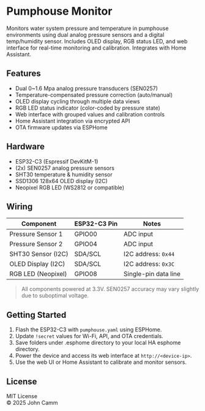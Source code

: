 # Pumphouse Monitor

Monitors water system pressure and temperature in pumphouse environments using dual analog pressure sensors and a digital temp/humidity sensor. Includes OLED display, RGB status LED, and web interface for real-time monitoring and calibration. Integrates with Home Assistant.

## Features

- Dual 0~1.6 Mpa analog pressure transducers (SEN0257)
- Temperature-compensated pressure correction (auto/manual)
- OLED display cycling through multiple data views
- RGB LED status indicator (color-coded by pressure state)
- Web interface with grouped values and calibration controls
- Home Assistant integration via encrypted API
- OTA firmware updates via ESPHome

## Hardware

- ESP32-C3 (Espressif DevKitM-1)
- (2x) SEN0257 analog pressure sensors
- SHT30 temperature & humidity sensor
- SSD1306 128x64 OLED display (I2C)
- Neopixel RGB LED (WS2812 or compatible)

## Wiring

| Component               | ESP32-C3 Pin | Notes                |
|------------------------|--------------|----------------------|
| Pressure Sensor 1      | GPIO00       | ADC input            |
| Pressure Sensor 2      | GPIO04       | ADC input            |
| SHT30 Sensor (I2C)     | SDA/SCL      | I2C address: `0x44`  |
| OLED Display (I2C)     | SDA/SCL      | I2C address: `0x3C`  |
| RGB LED (Neopixel)     | GPIO08       | Single-pin data line |

> All components powered at 3.3V. SEN0257 accuracy may vary slightly due to suboptimal voltage.

## Getting Started

1. Flash the ESP32-C3 with `pumphouse.yaml` using ESPHome.
2. Update `!secret` values for Wi-Fi, API, and OTA credentials.
3. Save folders under .esphome directory to your local HA esphome directory.
4. Power the device and access its web interface at `http://<device-ip>`.
5. Use the web UI or Home Assistant to calibrate and monitor sensors.

## License

MIT License  
© 2025 John Camm
